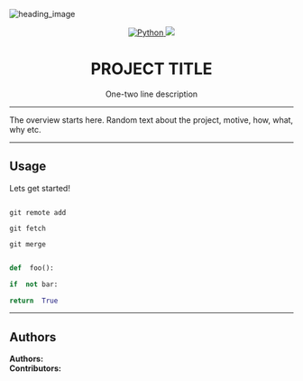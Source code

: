 ![heading_image][image]

[image]: https://www.uokpl.rs/fpng/d/604-6049435_knowage-on-twitter.png
<!-- forks/stars/tech stack in the form of badges from https://shields.io/ example -->
<p align="center">
<a href="https://www.python.org/">
	<img src="https://img.shields.io/badge/-Python-yellow?style=flat&logo=python" alt="Python"/>
</a>
<a href="https://github.com/Malika01/readme_template/stargazers/">
	<img src="https://img.shields.io/github/stars/Malika01/readme_template"/>
</a>
</p>

<h1 align="center"> PROJECT TITLE </h1>

<p align="center"> 
One-two line description
</p>

---

The overview starts here. Random text about the project, motive, how, what, why etc.

---

## Usage

Lets get started!
```console

git remote add

git fetch

git merge

```

```python

def  foo():

if  not bar:

return  True

```
---

## Authors
**Authors:** <!-- [author1's name](link to their github profile), [author2's name](link to their github profile) .. -->  
**Contributors:** <!-- Generate contributers list using this link - https://contributors-img.web.app/preview -->
